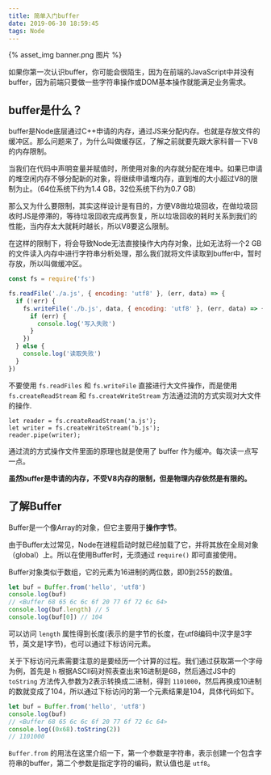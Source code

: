 ```yaml
---
title: 简单入门buffer
date: 2019-06-30 18:59:45
tags: Node
---
```


{% asset_img banner.png 图片 %}

如果你第一次认识buffer，你可能会很陌生，因为在前端的JavaScript中并没有buffer，因为前端只要做一些字符串操作或DOM基本操作就能满足业务需求。

<!-- more -->

## buffer是什么？

buffer是Node底层通过C++申请的内存，通过JS来分配内存。也就是存放文件的缓冲区。那么问题来了，为什么叫做缓存区，了解之前就要先跟大家科普一下V8的内存限制。

当我们在代码中声明变量并赋值时，所使用对象的内存就分配在堆中。如果已申请的堆空闲内存不够分配新的对象，将继续申请堆内存，直到堆的大小超过V8的限制为止。（64位系统下约为1.4 GB，32位系统下约为0.7 GB）

那么又为什么要限制，其实这样设计是有目的，方便V8做垃圾回收，在做垃圾回收时JS是停滞的，等待垃圾回收完成再恢复，所以垃圾回收的耗时关系到我们的性能，当内存太大就耗时越长，所以V8要这么限制。

在这样的限制下，将会导致Node无法直接操作大内存对象，比如无法将一个2 GB的文件读入内存中进行字符串分析处理，那么我们就将文件读取到buffer中，暂时存放，所以叫做缓冲区。

```js
const fs = require('fs')

fs.readFile('./a.js', { encoding: 'utf8' }, (err, data) => {
  if (!err) {
    fs.writeFile('./b.js', data, { encoding: 'utf8' }, (err, data) => {
      if (err) {
        console.log('写入失败')
      }
    })
  } else {
    console.log('读取失败')
  }
})
```
不要使用 `fs.readFiles` 和 `fs.writeFile` 直接进行大文件操作，而是使用 `fs.createReadStream` 和 `fs.createWriteStream` 方法通过流的方式实现对大文件的操作.
```JS
let reader = fs.createReadStream('a.js');
let writer = fs.createWriteStream('b.js');
reader.pipe(writer);
```
通过流的方式操作文件里面的原理也就是使用了 buffer 作为缓冲。每次读一点写一点。

**虽然buffer是申请的内存，不受V8内存的限制，但是物理内存依然是有限的。**

## 了解Buffer

Buffer是一个像Array的对象，但它主要用于**操作字节**。

由于Buffer太过常见，Node在进程启动时就已经加载了它，并将其放在全局对象（global）上。所以在使用Buffer时，无须通过 `require()`  即可直接使用。

Buffer对象类似于数组，它的元素为16进制的两位数，即0到255的数值。

```js
let buf = Buffer.from('hello', 'utf8')
console.log(buf)
// <Buffer 68 65 6c 6c 6f 20 77 6f 72 6c 64>
console.log(buf.length) // 5
console.log(buf[0]) // 104
```

可以访问 `length` 属性得到长度(表示的是字节的长度，在utf8编码中汉字是3字节，英文是1字节)，也可以通过下标访问元素。

关于下标访问元素需要注意的是要经历一个计算的过程。我们通过获取第一个字母为例，首先是 `h` 根据ASCII码对照表查出来16进制是68，然后通过JS中的 `toString` 方法传入参数为2表示转换成二进制，得到 `1101000`，然后再换成10进制的数就变成了104，所以通过下标访问的第一个元素结果是104，具体代码如下。

```js
let buf = Buffer.from('hello', 'utf8')
console.log(buf)
// <Buffer 68 65 6c 6c 6f 20 77 6f 72 6c 64>
console.log((0x68).toString(2))
// 1101000
```

`Buffer.from` 的用法在这里介绍一下，第一个参数是字符串，表示创建一个包含字符串的buffer，第二个参数是指定字符的编码，默认值也是 `utf8`。
